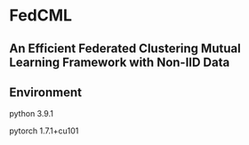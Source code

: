 # FedCML
## An Efficient Federated Clustering Mutual Learning Framework with Non-IID Data 

## Environment

python 3.9.1

pytorch 1.7.1+cu101

